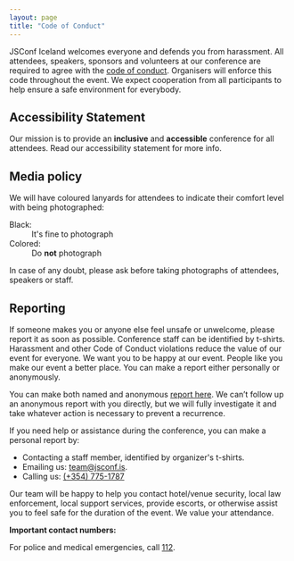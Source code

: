 ```yaml
---
layout: page
title: "Code of Conduct"
---
```


<p>JSConf Iceland welcomes everyone and defends you from harassment. All attendees, speakers, sponsors and volunteers at our conference are required to agree with the <a href="http://confcodeofconduct.com/" target="_blank">code of conduct</a>. Organisers will enforce this code throughout the event. We expect cooperation from all participants to help ensure a safe environment for everybody.</p>

<h2>Accessibility Statement</h2>
<p>Our mission is to provide an <strong>inclusive</strong> and <strong>accessible</strong> conference for all attendees. Read our <Link to={prefixLink('/accessibility/')}>accessibility statement</Link> for more info.
</p>

<h2 id="media-policy">Media policy</h2>
<p>We will have coloured lanyards for attendees to indicate their comfort level with being photographed:</p>

<dl>
  <dt>Black:</dt> <dd>It's fine to photograph</dd>
  <dt>Colored:</dt> <dd>Do <strong>not</strong> photograph</dd>
</dl>

<p>In case of any doubt, please ask before taking photographs of attendees, speakers or staff.</p>

<h2>Reporting</h2>
<p>If someone makes you or anyone else feel unsafe or unwelcome, please report it as soon as possible. Conference staff can be identified by t-shirts. Harassment and other Code of Conduct violations reduce the value of our event for everyone. We want you to be happy at our event. People like you make our event a better place. You can make a report either personally or anonymously.</p>

<p>You can make both named and anonymous <a href="https://jsconfis.typeform.com/to/Wf7D2N" target="_blank">report here</a>. We can’t follow up an anonymous report with you directly, but we will fully investigate it and take whatever action is necessary to prevent a recurrence.</p>

<p>If you need help or assistance during the conference, you can make a personal report by:</p>
<ul>
  <li>Contacting a staff member, identified by organizer's t-shirts.</li>
  <li>Emailing us: <a href="mailto:team@jsconf.is">team@jsconf.is</a>.</li>
  <li>Calling us: <a href="tel:+3547751787">(+354) 775-1787</a></li>
</ul>

<p>Our team will be happy to help you contact hotel/venue security, local law enforcement, local support services, provide escorts, or otherwise assist you to feel safe for the duration of the event. We value your attendance.</p>

<p><strong>Important contact numbers:</strong></p>
<p>For police and medical emergencies, call <a href="tel:112">112</a>.</p>
